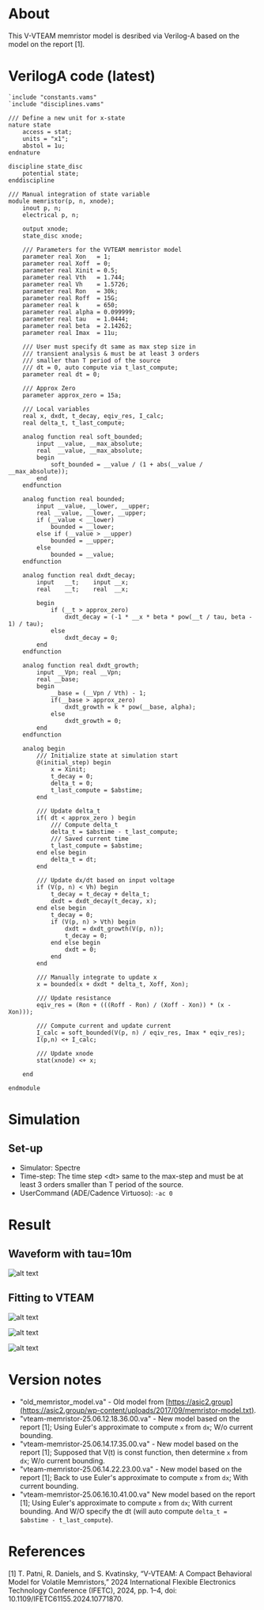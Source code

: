 # About

This V-VTEAM memristor model is desribed via Verilog-A based on the model on the report [1].  

# VerilogA code (latest)

```VerilogAMS
`include "constants.vams"
`include "disciplines.vams"

/// Define a new unit for x-state
nature state
    access = stat;
    units = "x1";
    abstol = 1u;
endnature

discipline state_disc
    potential state;
enddiscipline

/// Manual integration of state variable
module memristor(p, n, xnode);
    inout p, n;
    electrical p, n;

    output xnode;
    state_disc xnode;

    /// Parameters for the VVTEAM memristor model
    parameter real Xon   = 1;
    parameter real Xoff  = 0;
    parameter real Xinit = 0.5;
    parameter real Vth   = 1.744;
    parameter real Vh    = 1.5726;
    parameter real Ron   = 30k;
    parameter real Roff  = 15G;
    parameter real k     = 650;
    parameter real alpha = 0.099999;
    parameter real tau   = 1.0444;
    parameter real beta  = 2.14262;
    parameter real Imax  = 11u;

    /// User must specify dt same as max step size in
    /// transient analysis & must be at least 3 orders
    /// smaller than T period of the source
    /// dt = 0, auto compute via t_last_compute;
    parameter real dt = 0;

    /// Approx Zero
    parameter approx_zero = 15a;

    /// Local variables
    real x, dxdt, t_decay, eqiv_res, I_calc;
    real delta_t, t_last_compute;

	analog function real soft_bounded;
		input __value, __max_absolute;
		real  __value, __max_absolute;
		begin
			soft_bounded = __value / (1 + abs(__value / __max_absolute));
		end
	endfunction

    analog function real bounded;
        input __value, __lower, __upper;
        real __value, __lower, __upper;
        if (__value < __lower)
            bounded = __lower;
        else if (__value > __upper)
            bounded = __upper;
        else
            bounded = __value;
    endfunction

    analog function real dxdt_decay;
        input   __t;    input __x;
        real    __t;    real  __x;

        begin
            if (__t > approx_zero)
                dxdt_decay = (-1 * __x * beta * pow(__t / tau, beta - 1) / tau);
            else
                dxdt_decay = 0;
        end
    endfunction

    analog function real dxdt_growth;
        input __Vpn; real __Vpn;
        real __base;
        begin
            __base = (__Vpn / Vth) - 1;
            if(__base > approx_zero)
                dxdt_growth = k * pow(__base, alpha);
            else
                dxdt_growth = 0;
        end
    endfunction

    analog begin
        /// Initialize state at simulation start
        @(initial_step) begin
            x = Xinit;
            t_decay = 0;
            delta_t = 0;
            t_last_compute = $abstime;
        end

        /// Update delta_t
        if( dt < approx_zero ) begin
            /// Compute delta_t
            delta_t = $abstime - t_last_compute;
            /// Saved current time
            t_last_compute = $abstime;
        end else begin
            delta_t = dt;
        end

        /// Update dx/dt based on input voltage
        if (V(p, n) < Vh) begin
            t_decay = t_decay + delta_t;
            dxdt = dxdt_decay(t_decay, x);
        end else begin
            t_decay = 0;
            if (V(p, n) > Vth) begin
                dxdt = dxdt_growth(V(p, n));
                t_decay = 0;
            end else begin
                dxdt = 0;
            end
        end

        /// Manually integrate to update x
        x = bounded(x + dxdt * delta_t, Xoff, Xon);
        
        /// Update resistance
        eqiv_res = (Ron + (((Roff - Ron) / (Xoff - Xon)) * (x - Xon)));
        
        /// Compute current and update current
        I_calc = soft_bounded(V(p, n) / eqiv_res, Imax * eqiv_res);
		I(p,n) <+ I_calc;

        /// Update xnode
        stat(xnode) <+ x;

    end

endmodule

```


# Simulation

## Set-up
- Simulator: Spectre
- Time-step: The time step \<dt\> same to the max-step and must be at least 3 orders smaller than T period of the source.
- UserCommand (ADE/Cadence Virtuoso): `-ac 0`

# Result

## Waveform with tau=10m

![alt text](imgs/image.png)

## Fitting to VTEAM

![alt text](imgs/image-1.png)

![alt text](imgs/image-2.png)

![alt text](imgs/image-.png)

# Version notes

- "old_memristor_model.va" - Old model from [https://asic2.group](https://asic2.group/wp-content/uploads/2017/09/memristor-model.txt).
- "vteam-memristor-25.06.12.18.36.00.va" - New model based on the report [1]; Using Euler's approximate to compute `x` from `dx`; W/o current bounding.
- "vteam-memristor-25.06.14.17.35.00.va" - New model based on the report [1]; Supposed that V(t) is const function, then determine `x` from `dx`; W/o current bounding.
- "vteam-memristor-25.06.14.22.23.00.va" - New model based on the report [1]; Back to use Euler's approximate to compute `x` from `dx`; With current bounding.
- "vteam-memristor-25.06.16.10.41.00.va" New model based on the report [1]; Using Euler's approximate to compute `x` from `dx`; With current bounding. And W/O specify the dt (will auto compute `delta_t = $abstime - t_last_compute`).

# References

[1] T. Patni, R. Daniels, and S. Kvatinsky, “V-VTEAM: A Compact Behavioral Model for Volatile Memristors,” 2024 International Flexible Electronics Technology Conference (IFETC), 2024, pp. 1–4, doi: 10.1109/IFETC61155.2024.10771870.
